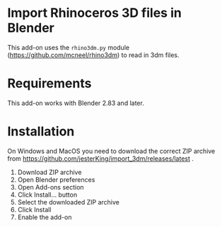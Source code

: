 Import Rhinoceros 3D files in Blender
=====================================

This add-on uses the `rhino3dm.py` module
(https://github.com/mcneel/rhino3dm) to read in 3dm files.

Requirements
============

This add-on works with Blender 2.83 and later.

Installation
============

On Windows and MacOS you need to download the correct ZIP archive from https://github.com/jesterKing/import_3dm/releases/latest .

1. Download ZIP archive
1. Open Blender preferences
1. Open Add-ons section
1. Click Install... button
1. Select the downloaded ZIP archive
1. Click Install
1. Enable the add-on
